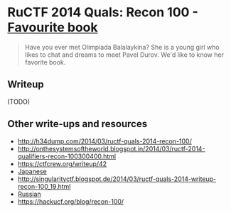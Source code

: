 # RuCTF 2014 Quals: Recon 100 - [Favourite book](https://github.com/HackerDom/ructf-2014-quals/tree/master/tasks/favourite_book)

> Have you ever met Olimpiada Balalaykina?
> She is a young girl who likes to chat and dreams to meet Pavel Durov.
> We'd like to know her favorite book.

## Writeup

(TODO)

## Other write-ups and resources

* <http://h34dump.com/2014/03/ructf-quals-2014-recon-100/>
* <http://onthesystemsoftheworld.blogspot.in/2014/03/ructf-2014-qualifiers-recon-100300400.html>
* <https://ctfcrew.org/writeup/42>
* [Japanese](http://xrekkusu.hatenablog.jp/entry/2014/03/11/143840)
* <http://singularityctf.blogspot.de/2014/03/ructf-quals-2014-writeup-recon-100_19.html>
* [Russian](http://singularityctf.blogspot.de/2014/03/ructf-quals-2014-writeup-recon-100.html)
* <https://hackucf.org/blog/recon-100/>
